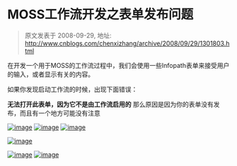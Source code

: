 # MOSS工作流开发之表单发布问题 
> 原文发表于 2008-09-29, 地址: http://www.cnblogs.com/chenxizhang/archive/2008/09/29/1301803.html 


在开发一个用于MOSS的工作流过程中，我们会使用一些Infopath表单来接受用户的输入，或者显示有关的内容。

 如果你发现启动工作流的时候，出现下面错误：

 **无法打开此表单，因为它不是由工作流启用的** 那么原因是因为你的表单没有发布，而且有一个地方可能没有注意

 [![image](http://www.cnblogs.com/images/cnblogs_com/chenxizhang/WindowsLiveWriter/MOSS_65A8/image_thumb.png)](http://www.cnblogs.com/images/cnblogs_com/chenxizhang/WindowsLiveWriter/MOSS_65A8/image_2.png) [![image](http://www.cnblogs.com/images/cnblogs_com/chenxizhang/WindowsLiveWriter/MOSS_65A8/image_thumb_1.png)](http://www.cnblogs.com/images/cnblogs_com/chenxizhang/WindowsLiveWriter/MOSS_65A8/image_4.png) [![image](http://www.cnblogs.com/images/cnblogs_com/chenxizhang/WindowsLiveWriter/MOSS_65A8/image_thumb_2.png)](http://www.cnblogs.com/images/cnblogs_com/chenxizhang/WindowsLiveWriter/MOSS_65A8/image_6.png) 

 [![image](http://www.cnblogs.com/images/cnblogs_com/chenxizhang/WindowsLiveWriter/MOSS_65A8/image_thumb_3.png)](http://www.cnblogs.com/images/cnblogs_com/chenxizhang/WindowsLiveWriter/MOSS_65A8/image_8.png) 

 [![image](http://www.cnblogs.com/images/cnblogs_com/chenxizhang/WindowsLiveWriter/MOSS_65A8/image_thumb_4.png)](http://www.cnblogs.com/images/cnblogs_com/chenxizhang/WindowsLiveWriter/MOSS_65A8/image_10.png) [![image](http://www.cnblogs.com/images/cnblogs_com/chenxizhang/WindowsLiveWriter/MOSS_65A8/image_thumb_5.png)](http://www.cnblogs.com/images/cnblogs_com/chenxizhang/WindowsLiveWriter/MOSS_65A8/image_12.png)




